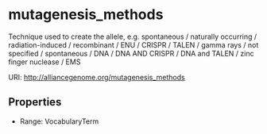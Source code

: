 # mutagenesis_methods

Technique used to create the allele, e.g. spontaneous / naturally occurring / radiation-induced / recombinant / ENU / CRISPR / TALEN / gamma rays / not specified / spontaneous / DNA / DNA AND CRISPR / DNA and TALEN / zinc finger nuclease / EMS

URI: http://alliancegenome.org/mutagenesis_methods



<!-- no inheritance hierarchy -->


## Properties

 * Range: VocabularyTerm


